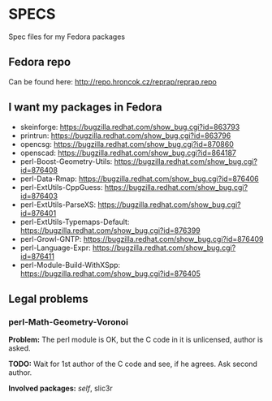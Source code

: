 SPECS
=====

Spec files for my Fedora packages

Fedora repo
-----------

Can be found here: http://repo.hroncok.cz/reprap/reprap.repo

I want my packages in Fedora
----------------------------

 * skeinforge: https://bugzilla.redhat.com/show_bug.cgi?id=863793
 * printrun: https://bugzilla.redhat.com/show_bug.cgi?id=863796
 * opencsg: https://bugzilla.redhat.com/show_bug.cgi?id=870860
 * openscad: https://bugzilla.redhat.com/show_bug.cgi?id=864187
 * perl-Boost-Geometry-Utils: https://bugzilla.redhat.com/show_bug.cgi?id=876408
 * perl-Data-Rmap: https://bugzilla.redhat.com/show_bug.cgi?id=876406
 * perl-ExtUtils-CppGuess: https://bugzilla.redhat.com/show_bug.cgi?id=876403
 * perl-ExtUtils-ParseXS: https://bugzilla.redhat.com/show_bug.cgi?id=876401
 * perl-ExtUtils-Typemaps-Default: https://bugzilla.redhat.com/show_bug.cgi?id=876399
 * perl-Growl-GNTP: https://bugzilla.redhat.com/show_bug.cgi?id=876409
 * perl-Language-Expr: https://bugzilla.redhat.com/show_bug.cgi?id=876411
 * perl-Module-Build-WithXSpp: https://bugzilla.redhat.com/show_bug.cgi?id=876405

Legal problems
--------------

### perl-Math-Geometry-Voronoi

**Problem:** The perl module is OK, but the C code in it is unlicensed, author is asked.

**TODO:** Wait for 1st author of the C code and see, if he agrees. Ask second author.

**Involved packages:** _self_, slic3r
